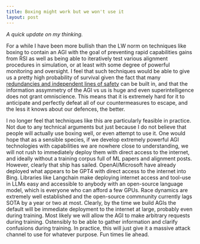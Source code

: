 ```yaml
---
title: Boxing might work but we won't use it
layout: post
---
```


*A quick update on my thinking.*

For a while I have been more bullish than the LW norm on techniques like boxing to contain an AGI with the goal of preventing rapid capabilities gains from RSI as well as being able to iteratively test various alignment procedures in simulation, or at least with some degree of powerful monitoring and oversight. I feel that such techniques would be able to give us a pretty high probability of survival given the fact that many [redundancies and independent lines of safety](https://www.beren.io/2022-08-27-Probabilities-multiply-in-our-favour-for-AGI-containment/) can be built in, and that the information assymmetry of the AGI vs us is huge and even superintelligence does not grant omniscience. This means that it is extremely hard for it to anticipate and perfectly defeat all of our countermeasures to escape, and the less it knows about our defences, the better.

I no longer feel that techniques like this are particularly feasible in practice. Not due to any technical arguments but just because I do not believe that people will actually use boxing well, or even attempt to use it. One would hope that as a sensible species, if we develop extremely powerful AGI technologies with capabilities we are nowhere close to understanding, we will not rush to immediately deploy them with direct access to the internet, and ideally without a training corpus full of ML papers and alignment posts. However, clearly that ship has sailed. OpenAI/Microsoft have already deployed what appears to be GPT4 with direct access to the internet into Bing. Libraries like Langchain make deploying internet access and tool-use in LLMs easy and accessible to anybody with an open-source language model, which is everyone who can afford a few GPUs. Race dynamics are extremely well established and the open-source commnunity currently lags SOTA by a year or two at most. Clearly, by the time we build AGIs the default will be immediate deployment to the internet at large, probably even during training. Most likely we will allow the AGI to make arbitrary requests during training. Ostensibly to be able to gather information and clarify confusions during training. In practice, this will just give it a massive attack channel to use for whatever purpose. Fun times lie ahead.
